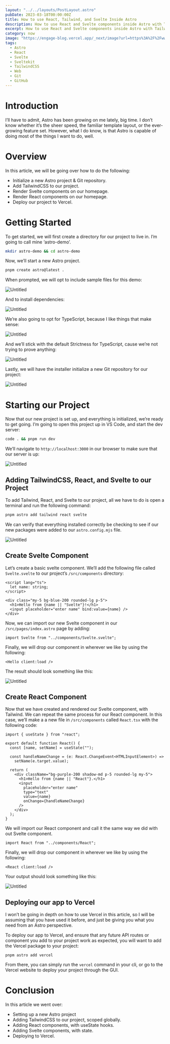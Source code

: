```yaml
---
layout: "../../layouts/PostLayout.astro"
pubDate: 2023-03-18T00:00:00Z
title: How to use React, Tailwind, and Svelte Inside Astro
description: How to use React and Svelte components inside Astro with TailwindCSS.
excerpt: How to use React and Svelte components inside Astro with TailwindCSS.
category: now
image: "https://engage-blog.vercel.app/_next/image?url=https%3A%2F%2Fwww.notion.so%2Fimage%2Fhttps%253A%252F%252Fcss-tricks.com%252Fwp-content%252Fuploads%252F2021%252F05%252Fastro-homepage.png%3Ftable%3Dblock%26id%3D63300481-8309-489c-bdbc-169195374161%26cache%3Dv2&w=3840&q=75"
tags:
  - Astro
  - React
  - Svelte
  - Sveltekit
  - TailwindCSS
  - Web
  - Git
  - GitHub
---
```


# Introduction

I’ll have to admit, Astro has been growing on me lately, big time. I don’t know whether it’s the sheer speed, the familiar template layout, or the ever-growing feature set. However, what I do know, is that Astro is capable of doing most of the things I want to do, well.

# Overview

In this article, we will be going over how to do the following:

- Initialize a new Astro project & Git repository.
- Add TailwindCSS to our project.
- Render Svelte components on our homepage.
- Render React components on our homepage.
- Deploy our project to Vercel.

# Getting Started

To get started, we will first create a directory for our project to live in. I’m going to call mine ‘astro-demo’.

```bash
mkdir astro-demo && cd astro-demo
```

Now, we’ll start a new Astro project.

```bash
pnpm create astro@latest .
```

When prompted, we will opt to include sample files for this demo:

![Untitled](https://miro.medium.com/v2/resize:fit:1400/0*EdC1Ocx_mshkElut)

And to install dependencies:

![Untitled](https://miro.medium.com/v2/resize:fit:1400/0*3XOrd9i6Hq9nUawb)

We’re also going to opt for TypeScript, because I like things that make sense:

![Untitled](https://miro.medium.com/v2/resize:fit:1400/0*XgV0A4SCXT9iefRo)

And we’ll stick with the default Strictness for TypeScript, cause we’re not trying to prove anything:

![Untitled](https://miro.medium.com/v2/resize:fit:1400/0*zLQB1JUau8vugS5w)

Lastly, we will have the installer initialize a new Git repository for our project:

![Untitled](https://miro.medium.com/v2/resize:fit:1400/0*fdtGtRLqDa5BwhYI)

# Starting our Project

Now that our new project is set up, and everything is initialized, we’re ready to get going. I’m going to open this project up in VS Code, and start the dev server:

```bash
code . && pnpm run dev
```

We’ll navigate to `http://localhost:3000` in our browser to make sure that our server is up:

![Untitled](https://miro.medium.com/v2/resize:fit:1400/0*Q0p0plNS_P0odjct)

## Adding TailwindCSS, React, and Svelte to our Project

To add Tailwind, React, and Svelte to our project, all we have to do is open a terminal and run the following command:

```bash
pnpm astro add tailwind react svelte
```

We can verify that everything installed correctly be checking to see if our new packages were added to our `astro.config.mjs` file.

![Untitled](https://miro.medium.com/v2/resize:fit:1400/0*riuGkBsOD0Ag7veJ)

## Create Svelte Component

Let’s create a basic svelte component. We’ll add the following file called `Svelte.svelte` to our project’s `/src/components` directory:

```tsx
<script lang="ts">
  let name: string;
</script>

<div class="my-5 bg-blue-200 rounded-lg p-5">
  <h1>Hello from {name || "Svelte"}!</h1>
  <input placeholder="enter name" bind:value={name} />
</div>
```

Now, we can import our new Svelte component in our `/src/pages/index.astro` page by adding:

```tsx
import Svelte from "../components/Svelte.svelte";
```

Finally, we will drop our component in wherever we like by using the following:

```tsx
<Hello client:load />
```

The result should look something like this:

![Untitled](https://miro.medium.com/v2/resize:fit:1400/0*Ctm4cs7vzxHLrUtY)

## Create React Component

Now that we have created and rendered our Svelte component, with Tailwind. We can repeat the same process for our React component. In this case, we’ll make a a new file in `/src/components` called `React.tsx` with the following code:

```tsx
import { useState } from "react";

export default function React() {
  const [name, setName] = useState("");

  const handleNameChange = (e: React.ChangeEvent<HTMLInputElement>) =>
    setName(e.target.value);

  return (
    <div className="bg-purple-200 shadow-md p-5 rounded-lg my-5">
      <h1>Hello from {name || "React"}.</h1>
      <input
        placeholder="enter name"
        type="text"
        value={name}
        onChange={handleNameChange}
      />
    </div>
  );
}
```

We will import our React component and call it the same way we did with out Svelte component.

```tsx
import React from "../components/React";
```

Finally, we will drop our component in wherever we like by using the following:

```tsx
<React client:load />
```

Your output should look something like this:

![Untitled](https://miro.medium.com/v2/resize:fit:1400/0*n2Rk687QkcQdZFKp)

## Deploying our app to Vercel

I won’t be going in depth on how to use Vercel in this article, so I will be assuming that you have used it before, and just be giving you what you need from an Astro perspective.

To deploy our app to Vercel, and ensure that any future API routes or component you add to your project work as expected, you will want to add the Vercel package to your project:

```tsx
pnpm astro add vercel
```

From there, you can simply run the `vercel` command in your cli, or go to the Vercel website to deploy your project through the GUI.

# Conclusion

In this article we went over:

- Setting up a new Astro project
- Adding TailwindCSS to our project, scoped globally.
- Adding React components, with useState hooks.
- Adding Svelte components, with state.
- Deploying to Vercel.
